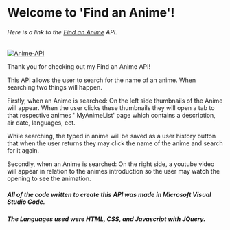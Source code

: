 # Welcome to 'Find an Anime'!



###### Here is a link to the [Find an Anime](https://honoo115.github.io/AnimeAPI/ "Find an Anime") API.


<a href="https://ibb.co/NCbMyFs"><img src="https://i.ibb.co/xLdN72D/AnimeAPI.png"  alt="Anime-API" border="0"></a>

Thank you for checking out my Find an Anime API!

This API allows the user to search for the name of an anime. When searching two things will happen.

Firstly, when an Anime is searched: On the left side thumbnails of the Anime will appear. When the user clicks these thumbnails they will open a tab to that respective animes ' MyAnimeList' page which contains a description, air date, languages, ect. 

While searching, the typed in anime will be saved as a user history button that when the user returns they may click the name of the anime and search for it again. 

Secondly, when an Anime is searched: On the right side, a youtube video will appear in relation to the animes introduction so the user may watch the opening to see the animation.


#####  All of the code written to create this API was made in Microsoft Visual Studio Code.

 #####  The Languages used were HTML, CSS, and Javascript with JQuery.
